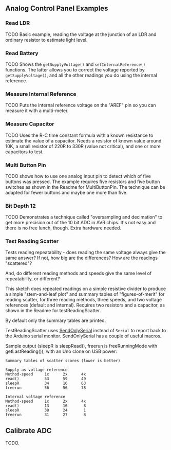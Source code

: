 ## Analog Control Panel Examples

### Read LDR

TODO Basic example, reading the voltage at the junction of an LDR and ordinary resistor to estimate light level.

### Read Battery

TODO Shows the `getSupplyVoltage()` and `setInternalReference()` functions. The latter allows you to correct the voltage reported by `getSupplyVoltage()`, and all the other readings you do using the internal reference.

### Measure Internal Reference

TODO Puts the internal reference voltage on the "AREF" pin so you can measure it with a multi-meter.

### Measure Capacitor

TODO Uses the R-C time constant formula with a known resistance to estimate the value of a capacitor. Needs a resistor of known value around 10K, a small resistor of 220R to 330R (value not critical), and one or more capacitors to test.

### Multi Button Pin

TODO shows how to use one analog input pin to detect which of five buttons was pressed. The example requires five resistors and five button switches as shown in the Readme for MultiButtonPin. The technique can be adapted for fewer buttons and maybe one more than five.

### Bit Depth 12

TODO Demonstrates a technique called "oversampling and decimation" to get more precision out of the 10 bit ADC in AVR chips. It's not easy and there is no free lunch, though. Extra hardware needed.

### Test Reading Scatter

Tests reading repeatability - does reading the same voltage always give the same answer? If not, how big are the differences? How are the readings "scattered"?

And, do different reading methods and speeds give the same level of repeatability, or different?

This sketch does repeated readings on a simple resistive divider to produce a simple "stem-and-leaf plot" and  summary tables of "figures-of-merit" for reading scatter, for three reading methods, three speeds, and two voltage references (default and internal). Requires two resistors and a capacitor, as shown in the Readme for testReadingScatter.

By default only the summary tables are printed.

TestReadingScatter uses [SendOnlySerial](https://github.com/gvp-257/SendOnlySerial) instead of `Serial` to report back to the Arduino serial monitor. SendOnlySerial has a couple of useful macros.

Sample output (sleepR is sleepRead(), freerun is freeRunningMode with getLastReading()), with an Uno clone on USB power:

    Summary tables of scatter scores (lower is better)

    Supply as voltage reference
    Method-speed     1x      2x      4x
    read()           53      59      49
    sleepR           34      16      63
    freerun          56      56      78

    Internal voltage reference
    Method-speed     1x      2x      4x
    read()           13      16       8
    sleepR           38      24       1
    freerun          31      27       8


## Calibrate ADC

TODO.
